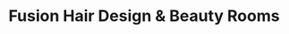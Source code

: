 ---
title: "Fusion Hair Design & Beauty Rooms"
url: /cork/fusion-hair-design-and-beauty-rooms/
shop: hairdresser
---